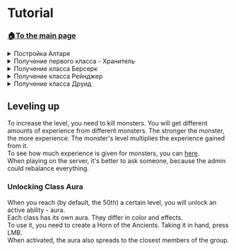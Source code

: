 # Tutorial

###  [🏠To the main page](https://github.com/FroggerHH/Frogger-Tribe-Classes-WIKI#readme)


<details>
  <summary>Постройка Алтаря</summary>
  Сперва вам придётся побродить по Погребальным комнатам в чёрном лесу и насобирать побольше [Рубинов](https://valheim.fandom.com/ru/wiki/Рубин) и пару [Янтарных жемчужин](https://valheim.fandom.com/ru/wiki/Янтарная_жемчужина).<br>
  При находке рубина Хугин дас вам пару подсказок.<br>
  На верстаке из рубинов вы сможете создать Большой Рубин. (Хугин расскажет вам немного о нём и намекнёт про Зарядку Рубина)<br>
  Из 1 Большого Рубина, 8 обычных рубинов и 2 Янтарных жемчужин вы построете Алтарь Древних Героев. (Хугин расскажет вам о нём)<br>
</details>

<details>
  <summary>Получение первого класса - Хранитель</summary>
  Для получения первого класса вам понадобится возвысить ваш алтарь до второго уровня.<br>
  Вам понадобится зарядить Большой Рубин или говоря проще, скрафтить из 1 Большого Рубина и 1 Ядра Суртлинга Большой Заряженый Рубин.<br>
  Из Большого Заряженного Рубина и 10 Камней вы сможете построить улучшение для алтаря - Кристалл Рубин.<br>
  Теперь вам понадобится ваша удача и терпение, т.к. для Руны Хранителя, помимо прочего, необходимо 3 Заряженных Рубина.(Или можете купить их у Хальдора)
</details>

<details>
  <summary>Получение класса Берсерк</summary>
  Для открытия следующего класса - Берсерка, вам понадобится 3 уровень алтаря.<br>
  Для этого служит улучшение Потерянный меч с долгой историей. Для его создания вам потребуется 15 Камня и один Железный меч.<br>
  После этого вам откроется Руна Берсерка.
</details>

<details>
  <summary>Получение класса Рейнджер</summary> <br>
  Для открытия следующего класса - Рейнджера, вам понадобится 4 уровень алтаря. <br>
  Для этого служит улучшение Когда-то он ходил по земле... . Это прикованный к решётке из серебра скелет в цепях и с топором в груди. <br>
  Для его создания вам потребуется 2 Серебра, 45 Обломков Костей, 4 Цепей и один Железный топор.<br>
  После этого вам откроется Руна Рейнджера.
</details>

<details>
  <summary>Получение класса Друид</summary>
  <b> У вас должно быть установлено дополнение TribeClasses.DruidAddition. </b> <br> <br>
  Для открытия следующего класса - Друида, вам понадобится 5 уровень алтаря. <br>
  ... <br>
  После этого вам откроется Руна Друида.
</details>

## Leveling up
To increase the level, you need to kill monsters. You will get different amounts of experience from different monsters. The stronger the monster, the more experience. The monster's level multiplies the experience gained from it.  <br>
To see how much experience is given for monsters, you can [here](https://github.com/FroggerHH/Frogger-Tribe-Classes-WIKI/blob/main/MonstersSettings.md#mob-settings).<br>
When playing on the server, it's better to ask someone, because the admin could rebalance everything.
### Unlocking Class Aura
When you reach (by default, the 50th) a certain level, you will unlock an active ability - aura. <br>
Each class has its own aura. They differ in color and effects. <br>
To use it, you need to create a Horn of the Ancients. Taking it in hand, press LMB. <br>
When activated, the aura also spreads to the closest members of the group.
